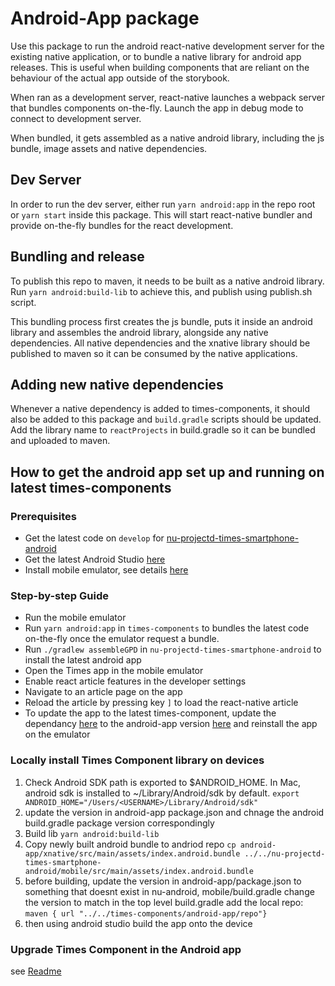 # Android-App package

Use this package to run the android react-native development server for the
existing native application, or to bundle a native library for android app
releases. This is useful when building components that are reliant on the
behaviour of the actual app outside of the storybook.

When ran as a development server, react-native launches a webpack server that bundles
components on-the-fly. Launch the app in debug mode to connect to development
server.

When bundled, it gets assembled as a native android library, including the js
bundle, image assets and native dependencies.

## Dev Server

In order to run the dev server, either run `yarn android:app` in the repo root
or `yarn start` inside this package. This will start react-native bundler and provide
on-the-fly bundles for the react development.

## Bundling and release

To publish this repo to maven, it needs to be built as a native android library.
Run `yarn android:build-lib` to achieve this, and publish using publish.sh script.

This bundling process first creates the js bundle, puts it inside an android
library and assembles the android library, alongside any native dependencies.
All native dependencies and the xnative library should be published to maven so
it can be consumed by the native applications.

## Adding new native dependencies

Whenever a native dependency is added to times-components, it should also be
added to this package and `build.gradle` scripts should be updated. Add the
library name to `reactProjects` in build.gradle so it can be bundled and
uploaded to maven.

## How to get the android app set up and running on latest times-components

### Prerequisites

- Get the latest code on `develop` for [nu-projectd-times-smartphone-android](https://github.com/newsuk/nu-projectd-times-smartphone-android)
- Get the latest Android Studio [here](https://developer.android.com/studio/)
- Install mobile emulator, see details [here](https://developer.android.com/studio/run/managing-avds)

### Step-by-step Guide

- Run the mobile emulator
- Run `yarn android:app` in `times-components` to bundles the latest code on-the-fly once the emulator request a bundle.
- Run `./gradlew assembleGPD` in `nu-projectd-times-smartphone-android` to install the latest android app
- Open the Times app in the mobile emulator
- Enable react article features in the developer settings
- Navigate to an article page on the app
- Reload the article by pressing key `]` to load the react-native article
- To update the app to the latest times-component, update the dependancy [here](https://github.com/newsuk/nu-projectd-times-smartphone-android/blob/develop/mobile/build.gradle#L199) to the android-app version [here](https://github.com/newsuk/times-components/blob/10d3ec6dfaba08b376792fa17d6e2fced5747a7e/android-app/package.json#L3) and reinstall the app on the emulator

### Locally install Times Component library on devices

1. Check Android SDK path is exported to \$ANDROID_HOME. In Mac, android sdk is installed to ~/Library/Android/sdk by default. `export ANDROID_HOME="/Users/<USERNAME>/Library/Android/sdk"`
2. update the version in android-app package.json and chnage the android build.gradle package version correspondingly
3. Build lib `yarn android:build-lib`
4. Copy newly built android bundle to andriod repo `cp android-app/xnative/src/main/assets/index.android.bundle ../../nu-projectd-times-smartphone-android/mobile/src/main/assets/index.android.bundle`
5. before building, update the version in android-app/package.json to something that doesnt exist in nu-android, mobile/build.gradle change the version to match in the top level build.gradle add the local repo: `maven { url "../../times-components/android-app/repo"}`
6. then using android studio build the app onto the device

### Upgrade Times Component in the Android app

see [Readme](https://github.com/newsuk/nu-projectd-times-smartphone-android/blob/develop/CONTRIBUTING.md#upgrading-to-the-latest-times-component)

